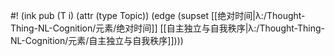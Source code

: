 #! (ink pub (T i) (attr (type Topic)) (edge (supset [[绝对时间|λ:/Thought-Thing-NL-Cognition/元素/绝对时间]] [[自主独立与自我秩序|λ:/Thought-Thing-NL-Cognition/元素/自主独立与自我秩序]])))